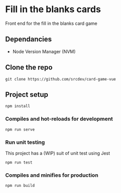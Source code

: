 # Fill in the blanks cards
Front end for the fill in the blanks card game

## Dependancies
* Node Version Manager (NVM)

## Clone the repo
```
git clone https://github.com/srcdev/card-game-vue
```

## Project setup
```
npm install
```

### Compiles and hot-reloads for development
```
npm run serve
```

### Run unit testing
This project has a (WIP) suit of unit test using Jest
```
npm run test
```

### Compiles and minifies for production
```
npm run build
```
